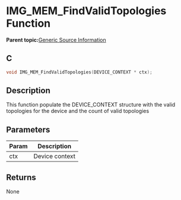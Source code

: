 # IMG\_MEM\_FindValidTopologies Function

**Parent topic:**[Generic Source Information](GUID-9B3F465C-7297-4547-B7C6-3AAABEB7E261.md)

## C

```c
void IMG_MEM_FindValidTopologies(DEVICE_CONTEXT * ctx);
```

## Description

This function populate the DEVICE\_CONTEXT structure with the valid topologies for the device and the count of valid topologies

## Parameters

|Param|Description|
|-----|-----------|
|ctx|Device context|

## Returns

None

